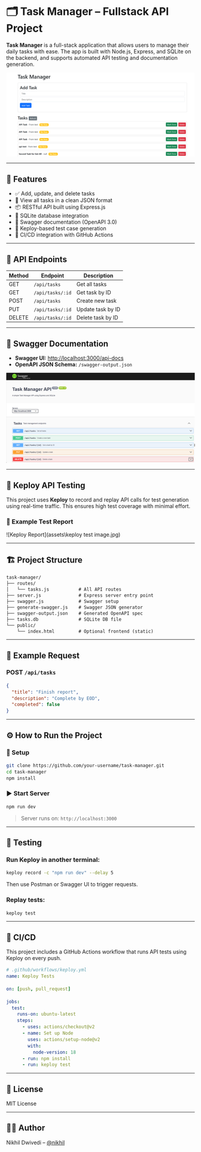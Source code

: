 # 🗂️ Task Manager – Fullstack API Project

**Task Manager** is a full-stack application that allows users to manage their daily tasks with ease. The app is built with Node.js, Express, and SQLite on the backend, and supports automated API testing and documentation generation.

![Task Manager UI](assets\task-manager-ui.png)

---

## 🚀 Features

- ✅ Add, update, and delete tasks
- 📝 View all tasks in a clean JSON format
- 📦 RESTful API built using Express.js
- 🧩 SQLite database integration
- 📄 Swagger documentation (OpenAPI 3.0)
- 🤖 Keploy-based test case generation
- 🔁 CI/CD integration with GitHub Actions

---

## 📂 API Endpoints

| Method | Endpoint             | Description         |
|--------|----------------------|---------------------|
| GET    | `/api/tasks`         | Get all tasks       |
| GET    | `/api/tasks/:id`     | Get task by ID      |
| POST   | `/api/tasks`         | Create new task     |
| PUT    | `/api/tasks/:id`     | Update task by ID   |
| DELETE | `/api/tasks/:id`     | Delete task by ID   |

---

## 🔗 Swagger Documentation

- **Swagger UI:** [http://localhost:3000/api-docs](http://localhost:3000/api-docs)
- **OpenAPI JSON Schema:** `/swagger-output.json`

![Swagger UI](assets\swagger-ui.png)

---

## 🔬 Keploy API Testing

This project uses **Keploy** to record and replay API calls for test generation using real-time traffic. This ensures high test coverage with minimal effort.

### 🔁 Example Test Report

![Keploy Report](assets\keploy test image.jpg)

---

## 🏗️ Project Structure

```
task-manager/
├── routes/
│   └── tasks.js           # All API routes
├── server.js              # Express server entry point
├── swagger.js             # Swagger setup
├── generate-swagger.js    # Swagger JSON generator
├── swagger-output.json    # Generated OpenAPI spec
├── tasks.db               # SQLite DB file
└── public/
    └── index.html         # Optional frontend (static)
```

---

## 📄 Example Request

### POST `/api/tasks`

```json
{
  "title": "Finish report",
  "description": "Complete by EOD",
  "completed": false
}
```

---

## ⚙️ How to Run the Project

### 🔧 Setup

```bash
git clone https://github.com/your-username/task-manager.git
cd task-manager
npm install
```

### ▶️ Start Server

```bash
npm run dev
```

> Server runs on: `http://localhost:3000`

---

## 🧪 Testing

### Run Keploy in another terminal:

```bash
keploy record -c "npm run dev" --delay 5
```

Then use Postman or Swagger UI to trigger requests.

### Replay tests:

```bash
keploy test
```

---

## 🔁 CI/CD

This project includes a GitHub Actions workflow that runs API tests using Keploy on every push.

```yaml
# .github/workflows/keploy.yml
name: Keploy Tests

on: [push, pull_request]

jobs:
  test:
    runs-on: ubuntu-latest
    steps:
      - uses: actions/checkout@v2
      - name: Set up Node
        uses: actions/setup-node@v2
        with:
          node-version: 18
      - run: npm install
      - run: keploy test
```

---

## 📝 License

MIT License

---

## 👨‍💻 Author

Nikhil Dwivedi – [@nikhil](https://github.com/devilsrage)